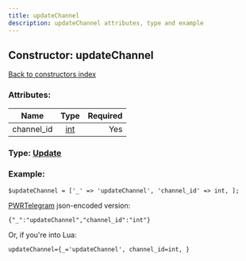 ```yaml
---
title: updateChannel
description: updateChannel attributes, type and example
---
```

## Constructor: updateChannel  
[Back to constructors index](index.md)



### Attributes:

| Name     |    Type       | Required |
|----------|:-------------:|---------:|
|channel\_id|[int](../types/int.md) | Yes|



### Type: [Update](../types/Update.md)


### Example:

```
$updateChannel = ['_' => 'updateChannel', 'channel_id' => int, ];
```  

[PWRTelegram](https://pwrtelegram.xyz) json-encoded version:

```
{"_":"updateChannel","channel_id":"int"}
```


Or, if you're into Lua:  


```
updateChannel={_='updateChannel', channel_id=int, }

```


